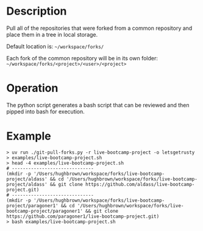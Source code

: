 # Description
Pull all of the repositories that were forked from a common repository and place them in a tree in local storage.

Default location is: `~/workspace/forks/`

Each fork of the common repository will be in its own folder: `~/workspace/forks/<project>/<user>/<project>`

# Operation
The python script generates a bash script that can be reviewed and then pipped into bash for execution.

# Example
```
> uv run ./git-pull-forks.py -r live-bootcamp-project -o letsgetrusty > examples/live-bootcamp-project.sh
> head -4 examples/live-bootcamp-project.sh
# ------------------------------
(mkdir -p '/Users/hughbrown/workspace/forks/live-bootcamp-project/aldass' && cd '/Users/hughbrown/workspace/forks/live-bootcamp-project/aldass' && git clone https://github.com/aldass/live-bootcamp-project.git)
# ------------------------------
(mkdir -p '/Users/hughbrown/workspace/forks/live-bootcamp-project/paragoner1' && cd '/Users/hughbrown/workspace/forks/live-bootcamp-project/paragoner1' && git clone https://github.com/paragoner1/live-bootcamp-project.git)
> bash examples/live-bootcamp-project.sh
```
